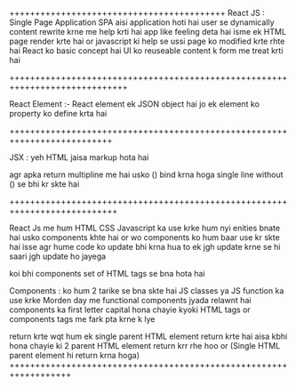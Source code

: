 ++++++++++++++++++++++++++++++++++++++++++
React JS : Single Page Application
SPA aisi application hoti hai user se dynamically content rewrite krne me help krti hai app like feeling deta hai
isme ek HTML page render krte hai or javascript ki help se ussi page ko modified krte rhte hai
React ko basic concept hai UI ko reuseable content k form me treat krti hai

+++++++++++++++++++++++++++++++++++++++++++++++++++++++++++++++++++++++++++++

React Element :- React element ek JSON object hai jo ek element ko property ko define krta hai

++++++++++++++++++++++++++++++++++++++++++++++++++++++++++++++++++++++++++

JSX : yeh HTML jaisa markup hota hai

agr apka return multipline me hai usko () bind krna hoga
single line without () se bhi kr skte hai

+++++++++++++++++++++++++++++++++++++++++++++++++++++++++++++++++++++++++++

React Js me hum HTML CSS Javascript ka use krke hum nyi enities bnate hai usko components khte hai
or wo components ko hum baar use kr skte hai isse agr hume code ko update bhi krna hua to ek jgh update krne se hi saari jgh update ho jayega

koi bhi components set of HTML tags se bna hota hai

Components : ko hum 2 tarike se bna skte hai JS classes ya JS function ka use krke
Morden day me functional components jyada relawnt hai
components ka first letter capital hona chayie kyoki HTML tags or components tags me fark pta krne k lye

return krte wqt hum ek single parent HTML element return krte hai aisa kbhi hona chayie ki 2 parent HTML element return krr rhe hoo or
(Single HTML parent element hi return krna hoga)
++++++++++++++++++++++++++++++++++++++++++++++++++++++++++++++++++

